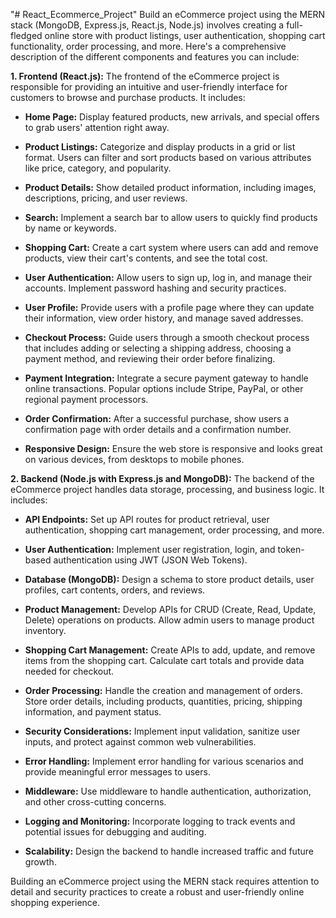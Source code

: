 "# React_Ecommerce_Project" 
Build an eCommerce project using the MERN stack (MongoDB, Express.js, React.js, Node.js) involves creating a full-fledged online store with product listings, user authentication, shopping cart functionality, order processing, and more. Here's a comprehensive description of the different components and features you can include:

**1. Frontend (React.js):**
The frontend of the eCommerce project is responsible for providing an intuitive and user-friendly interface for customers to browse and purchase products. It includes:

- **Home Page:** Display featured products, new arrivals, and special offers to grab users' attention right away.

- **Product Listings:** Categorize and display products in a grid or list format. Users can filter and sort products based on various attributes like price, category, and popularity.

- **Product Details:** Show detailed product information, including images, descriptions, pricing, and user reviews.

- **Search:** Implement a search bar to allow users to quickly find products by name or keywords.

- **Shopping Cart:** Create a cart system where users can add and remove products, view their cart's contents, and see the total cost.

- **User Authentication:** Allow users to sign up, log in, and manage their accounts. Implement password hashing and security practices.

- **User Profile:** Provide users with a profile page where they can update their information, view order history, and manage saved addresses.

- **Checkout Process:** Guide users through a smooth checkout process that includes adding or selecting a shipping address, choosing a payment method, and reviewing their order before finalizing.

- **Payment Integration:** Integrate a secure payment gateway to handle online transactions. Popular options include Stripe, PayPal, or other regional payment processors.

- **Order Confirmation:** After a successful purchase, show users a confirmation page with order details and a confirmation number.

- **Responsive Design:** Ensure the web store is responsive and looks great on various devices, from desktops to mobile phones.

**2. Backend (Node.js with Express.js and MongoDB):**
The backend of the eCommerce project handles data storage, processing, and business logic. It includes:

- **API Endpoints:** Set up API routes for product retrieval, user authentication, shopping cart management, order processing, and more.

- **User Authentication:** Implement user registration, login, and token-based authentication using JWT (JSON Web Tokens).

- **Database (MongoDB):** Design a schema to store product details, user profiles, cart contents, orders, and reviews.

- **Product Management:** Develop APIs for CRUD (Create, Read, Update, Delete) operations on products. Allow admin users to manage product inventory.

- **Shopping Cart Management:** Create APIs to add, update, and remove items from the shopping cart. Calculate cart totals and provide data needed for checkout.

- **Order Processing:** Handle the creation and management of orders. Store order details, including products, quantities, pricing, shipping information, and payment status.

- **Security Considerations:** Implement input validation, sanitize user inputs, and protect against common web vulnerabilities.

- **Error Handling:** Implement error handling for various scenarios and provide meaningful error messages to users.

- **Middleware:** Use middleware to handle authentication, authorization, and other cross-cutting concerns.

- **Logging and Monitoring:** Incorporate logging to track events and potential issues for debugging and auditing.

- **Scalability:** Design the backend to handle increased traffic and future growth.

Building an eCommerce project using the MERN stack requires attention to detail and security practices to create a robust and user-friendly online shopping experience.
